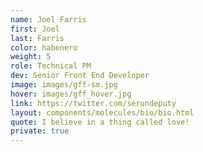 ```yaml
---
name: Joel Farris
first: Joel
last: Farris
color: habenero
weight: 5
role: Technical PM
dev: Senior Front End Developer
image: images/gff-sm.jpg
hover: images/gff_hover.jpg
link: https://twitter.com/serundeputy
layout: components/molecules/bio/bio.html
quote: I believe in a thing called love!
private: true
---
```

